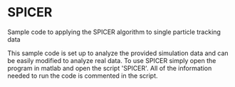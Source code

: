 # SPICER
Sample code to applying the SPICER algorithm to single particle tracking data

This sample code is set up to analyze the provided simulation data and can be easily modified to analyze real data. To use SPICER simply open the program in matlab and open the script 'SPICER'. All of the information needed to run the code is commented in the script.
